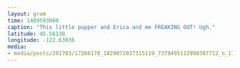 ```yaml
---
layout: gram
time: 1489593060
caption: "This little pupper and Erica and me FREAKING OUT! Ugh."
latitude: 45.56138
longitude: -122.63036
media:
- media/posts/201703/17266178_1829072037315119_7379495112998387712_n_17875026664040385.jpg
---
```

